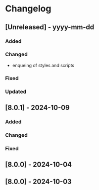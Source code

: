 # Changelog
## [Unreleased] - yyyy-mm-dd

### Added

### Changed
- enqueing of styles and scripts

### Fixed

### Updated

## [8.0.1] - 2024-10-09


### Added

### Changed

### Fixed

## [8.0.0] - 2024-10-04


## [8.0.0] - 2024-10-03
